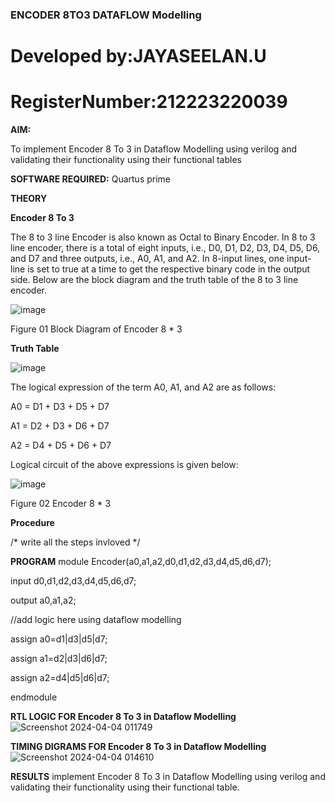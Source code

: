 ### ENCODER 8TO3 DATAFLOW Modelling
# Developed by:JAYASEELAN.U
# RegisterNumber:212223220039
**AIM:**

To implement  Encoder 8 To 3 in Dataflow Modelling using verilog and validating their functionality using their functional tables

**SOFTWARE REQUIRED:** Quartus prime

**THEORY**

**Encoder 8 To 3**

The 8 to 3 line Encoder is also known as Octal to Binary Encoder. In 8 to 3 line encoder, there is a total of eight inputs, i.e., D0, D1, D2, D3, D4, D5, D6, and D7 and three outputs, i.e., A0, A1, and A2. In 8-input lines, one input-line is set to true at a time to get the respective binary code in the output side. Below are the block diagram and the truth table of the 8 to 3 line encoder.

![image](https://github.com/naavaneetha/ENCODER8TO3DATAFLOW/assets/154305477/0bc242c1-eb9e-4c47-afe5-30428470efc3)

Figure 01  Block Diagram of Encoder 8 * 3

**Truth Table**

![image](https://github.com/naavaneetha/ENCODER8TO3DATAFLOW/assets/154305477/35496b14-ae6e-4cd1-9abd-d6736b576575)

The logical expression of the term A0, A1, and A2 are as follows:

A0 = D1 + D3 + D5 + D7

A1 = D2 + D3 + D6 + D7

A2 = D4 + D5 + D6 + D7

Logical circuit of the above expressions is given below:

![image](https://github.com/naavaneetha/ENCODER8TO3DATAFLOW/assets/154305477/95acaee6-c873-4c75-89eb-ef09fb158053)

Figure 02  Encoder 8 * 3

**Procedure**

/* write all the steps invloved */

**PROGRAM**
module Encoder(a0,a1,a2,d0,d1,d2,d3,d4,d5,d6,d7);

input d0,d1,d2,d3,d4,d5,d6,d7;

output a0,a1,a2;

//add logic here using dataflow modelling

assign a0=d1|d3|d5|d7;

assign a1=d2|d3|d6|d7;

assign a2=d4|d5|d6|d7;

endmodule




**RTL LOGIC FOR Encoder 8 To 3 in Dataflow Modelling**
![Screenshot 2024-04-04 011749](https://github.com/jayaseelan2006/ENCODER8TO3DATAFLOW/assets/151389443/6d5c32f4-76c1-478f-9a20-d230686c579d)


**TIMING DIGRAMS FOR Encoder 8 To 3 in Dataflow Modelling**
![Screenshot 2024-04-04 014610](https://github.com/jayaseelan2006/ENCODER8TO3DATAFLOW/assets/151389443/85a9fcf3-0b81-462f-b32b-6d73c9cf808a)

**RESULTS**
implement Encoder 8 To 3 in Dataflow Modelling using verilog and validating their
functionality using their functional table.




